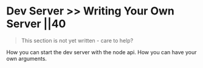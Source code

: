 # Dev Server >> Writing Your Own Server ||40

> This section is not yet written - care to help?

How you can start the dev server with the node api. How you can have your own arguments.
